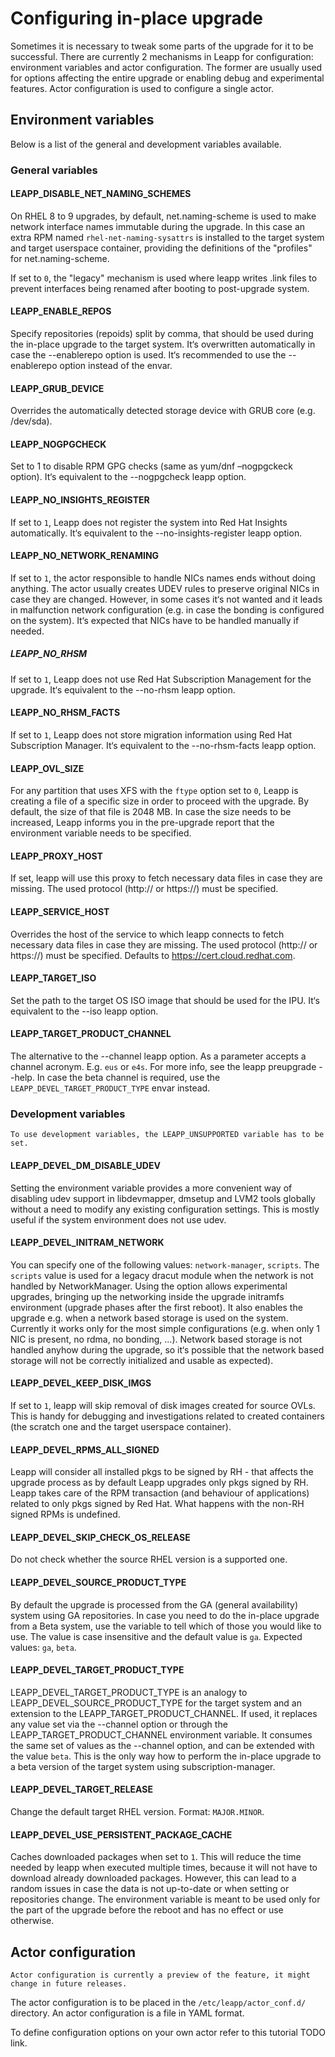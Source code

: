 # Configuring in-place upgrade
Sometimes it is necessary to tweak some parts of the upgrade for it to be successful. There are currently 2 mechanisms in Leapp for configuration: environment variables and actor configuration. The former are usually used for options affecting the entire upgrade or enabling debug and experimental features. Actor configuration is used to configure a single actor.

## Environment variables
Below is a list of the general and development variables available.
### General variables

#### LEAPP_DISABLE_NET_NAMING_SCHEMES
On RHEL 8 to 9 upgrades, by default, net.naming-scheme is used to make network interface names immutable during the upgrade. In this case an extra RPM named `rhel-net-naming-sysattrs` is installed to the target system and target userspace container, providing the definitions of the "profiles" for net.naming-scheme.

If set to `0`, the "legacy" mechanism is used where leapp writes .link files to prevent interfaces being renamed
after booting to post-upgrade system.

#### LEAPP_ENABLE_REPOS
Specify repositories (repoids) split by comma, that should be used during the in-place upgrade to the target system. It‘s overwritten automatically in case the --enablerepo option is used. It‘s recommended to use the --enablerepo option instead of the envar.

#### LEAPP_GRUB_DEVICE
Overrides the automatically detected storage device with GRUB core (e.g. /dev/sda).

#### LEAPP_NOGPGCHECK
Set to 1 to disable RPM GPG checks (same as yum/dnf –nogpgckeck option). It‘s equivalent to the --nogpgcheck leapp option.

#### LEAPP_NO_INSIGHTS_REGISTER
If set to `1`, Leapp does not register the system into Red Hat Insights automatically. It‘s equivalent to the --no-insights-register leapp option.

#### LEAPP_NO_NETWORK_RENAMING
If set to `1`, the actor responsible to handle NICs names ends without doing anything. The actor usually creates UDEV rules to preserve original NICs in case they are changed. However, in some cases it‘s not wanted and it leads in malfunction network configuration (e.g. in case the bonding is configured on the system). It‘s expected that NICs have to be handled manually if needed.

##### LEAPP_NO_RHSM
If set to `1`, Leapp does not use Red Hat Subscription Management for the upgrade. It‘s equivalent to the --no-rhsm leapp option.

#### LEAPP_NO_RHSM_FACTS
If set to `1`, Leapp does not store migration information using Red Hat Subscription Manager. It‘s equivalent to the --no-rhsm-facts leapp option.

#### LEAPP_OVL_SIZE
For any partition that uses XFS with the `ftype` option set to `0`, Leapp is creating a file of a specific size in order to proceed with the upgrade. By default, the size of that file is 2048 MB. In case the size needs to be increased, Leapp informs you in the pre-upgrade report that the environment variable needs to be specified.

#### LEAPP_PROXY_HOST
If set, leapp will use this proxy to fetch necessary data files in case they are missing. The used protocol (http:// or https://) must be specified.

#### LEAPP_SERVICE_HOST
Overrides the host of the service to which leapp connects to fetch necessary data files in case they are missing. The used protocol (http:// or https://) must be specified. Defaults to https://cert.cloud.redhat.com.

#### LEAPP_TARGET_ISO
Set the path to the target OS ISO image that should be used for the IPU. It‘s equivalent to the --iso leapp option.

#### LEAPP_TARGET_PRODUCT_CHANNEL
The alternative to the --channel leapp option. As a parameter accepts a channel acronym. E.g. `eus` or `e4s`. For more info, see the leapp preupgrade --help. In case the beta channel is required, use the `LEAPP_DEVEL_TARGET_PRODUCT_TYPE` envar instead.

### Development variables
```{note}
To use development variables, the LEAPP_UNSUPPORTED variable has to be set.
```

#### LEAPP_DEVEL_DM_DISABLE_UDEV
Setting the environment variable provides a more convenient way of disabling udev support in libdevmapper, dmsetup and LVM2 tools globally without a need to modify any existing configuration settings. This is mostly useful if the system environment does not use udev.

#### LEAPP_DEVEL_INITRAM_NETWORK
You can specify one of the following values: `network-manager`, `scripts`. The `scripts` value is used for a legacy dracut module when the network is not handled by NetworkManager. Using the option allows experimental upgrades, bringing up the networking inside the upgrade initramfs environment (upgrade phases after the first reboot). It also enables the upgrade e.g. when a network based storage is used on the system. Currently it works only for the most simple configurations (e.g. when only 1 NIC is present, no rdma, no bonding, ...). Network based storage is not handled anyhow during the upgrade, so it‘s possible that the network based storage will not be correctly initialized and usable as expected).

#### LEAPP_DEVEL_KEEP_DISK_IMGS
If set to `1`, leapp will skip removal of disk images created for source OVLs. This is handy for debugging and investigations related to created containers (the scratch one and the target userspace container).

#### LEAPP_DEVEL_RPMS_ALL_SIGNED
Leapp will consider all installed pkgs to be signed by RH - that affects the upgrade process as by default Leapp upgrades only pkgs signed by RH. Leapp takes care of the RPM transaction (and behaviour of applications) related to only pkgs signed by Red Hat. What happens with the non-RH signed RPMs is undefined.

#### LEAPP_DEVEL_SKIP_CHECK_OS_RELEASE
Do not check whether the source RHEL version is a supported one.

#### LEAPP_DEVEL_SOURCE_PRODUCT_TYPE
By default the upgrade is processed from the GA (general availability) system using GA repositories. In case you need to do the in-place upgrade from a Beta system, use the variable to tell which of those you would like to use. The value is case insensitive and the default value is `ga`. Expected values: `ga`, `beta`.

#### LEAPP_DEVEL_TARGET_PRODUCT_TYPE
LEAPP_DEVEL_TARGET_PRODUCT_TYPE is an analogy to LEAPP_DEVEL_SOURCE_PRODUCT_TYPE for the target system and an extension to the LEAPP_TARGET_PRODUCT_CHANNEL. If used, it replaces any value set via the --channel option or through the LEAPP_TARGET_PRODUCT_CHANNEL environment variable. It consumes the same set of values as the --channel option, and can be extended with the value `beta`. This is the only way how to perform the in-place upgrade to a beta version of the target system using subscription-manager.

#### LEAPP_DEVEL_TARGET_RELEASE
Change the default target RHEL version. Format: `MAJOR.MINOR`.

#### LEAPP_DEVEL_USE_PERSISTENT_PACKAGE_CACHE
Caches downloaded packages when set to `1`. This will reduce the time needed by leapp when executed multiple times, because it will not have to download already downloaded packages. However, this can lead to a random issues in case the data is not up-to-date or when setting or repositories change. The environment variable is meant to be used only for the part of the upgrade before the reboot and has no effect or use otherwise.

## Actor configuration
```{warning}
Actor configuration is currently a preview of the feature, it might change in future releases.
```
The actor configuration is to be placed in the `/etc/leapp/actor_conf.d/` directory. An actor configuration is a file in YAML format.

To define configuration options on your own actor refer to this tutorial TODO link.
